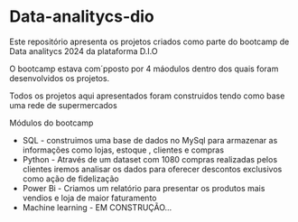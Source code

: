 # Data-analitycs-dio
Este repositório apresenta os projetos criados como parte do bootcamp de Data analitycs 2024 da plataforma D.I.O

O bootcamp estava com´pposto por 4 máodulos dentro dos quais foram desenvolvidos os projetos.

Todos os projetos aqui apresentados  foram construidos tendo como base uma rede de supermercados

Módulos do bootcamp
- SQL - construimos uma base de dados no MySql para armazenar as informações como lojas, estoque , clientes e compras
- Python - Através de um dataset com 1080 compras realizadas pelos clientes iremos analisar os dados para oferecer descontos exclusivos como ação de fidelização
- Power Bi - Criamos um relatório para presentar os produtos mais vendios e loja de maior faturamento
- Machine learning  - EM CONSTRUÇÃO...
